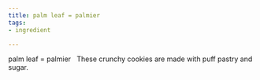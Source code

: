 ```yaml
---
title: palm leaf = palmier
tags:
- ingredient

---
```

palm leaf = palmier   These crunchy cookies are made with puff pastry and sugar.
